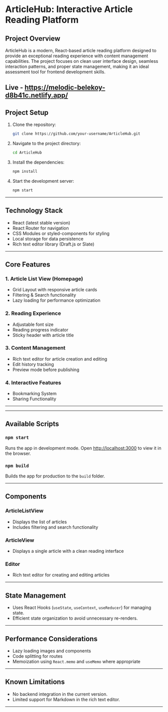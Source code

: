 # ArticleHub: Interactive Article Reading Platform

## Project Overview
ArticleHub is a modern, React-based article reading platform designed to provide an exceptional reading experience with content management capabilities. The project focuses on clean user interface design, seamless interaction patterns, and proper state management, making it an ideal assessment tool for frontend development skills.

## Live - https://melodic-belekoy-d8b41c.netlify.app/


## Project Setup
1. Clone the repository:
   ```bash
   git clone https://github.com/your-username/ArticleHub.git
   ```

2. Navigate to the project directory:
   ```bash
   cd ArticleHub
   ```

3. Install the dependencies:
   ```bash
   npm install
   ```

4. Start the development server:
   ```bash
   npm start
   ```

---

## Technology Stack
- React (latest stable version)
- React Router for navigation
- CSS Modules or styled-components for styling
- Local storage for data persistence
- Rich text editor library (Draft.js or Slate)

---

## Core Features
### 1. Article List View (Homepage)
- Grid Layout with responsive article cards
- Filtering & Search functionality
- Lazy loading for performance optimization

### 2. Reading Experience
- Adjustable font size
- Reading progress indicator
- Sticky header with article title

### 3. Content Management
- Rich text editor for article creation and editing
- Edit history tracking
- Preview mode before publishing

### 4. Interactive Features
- Bookmarking System
- Sharing Functionality

---

---

## Available Scripts
### `npm start`
Runs the app in development mode. Open [http://localhost:3000](http://localhost:3000) to view it in the browser.

### `npm build`
Builds the app for production to the `build` folder.

---

## Components
### ArticleListView
- Displays the list of articles
- Includes filtering and search functionality

### ArticleView
- Displays a single article with a clean reading interface

### Editor
- Rich text editor for creating and editing articles

---

## State Management
- Uses React Hooks (`useState`, `useContext`, `useReducer`) for managing state.
- Efficient state organization to avoid unnecessary re-renders.

---

## Performance Considerations
- Lazy loading images and components
- Code splitting for routes
- Memoization using `React.memo` and `useMemo` where appropriate

---

## Known Limitations
- No backend integration in the current version.
- Limited support for Markdown in the rich text editor.

---


